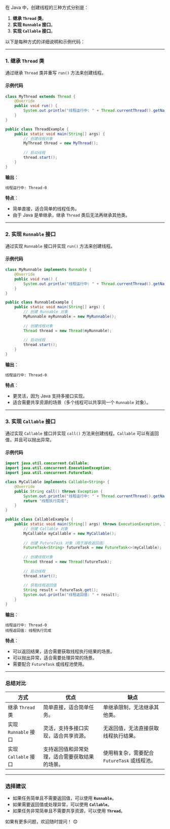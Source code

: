 在 Java 中，创建线程的三种方式分别是：
1. **继承 `Thread` 类**。
2. **实现 `Runnable` 接口**。
3. **实现 `Callable` 接口**。

以下是每种方式的详细说明和示例代码：

---

### **1. 继承 `Thread` 类**
通过继承 `Thread` 类并重写 `run()` 方法来创建线程。

#### **示例代码**
```java
class MyThread extends Thread {
    @Override
    public void run() {
        System.out.println("线程运行中: " + Thread.currentThread().getName());
    }
}

public class ThreadExample {
    public static void main(String[] args) {
        // 创建线程对象
        MyThread thread = new MyThread();
        
        // 启动线程
        thread.start();
    }
}
```

**输出**：
```
线程运行中: Thread-0
```

**特点**：
- 简单直接，适合简单的线程任务。
- 由于 Java 是单继承，继承 `Thread` 类后无法再继承其他类。

---

### **2. 实现 `Runnable` 接口**
通过实现 `Runnable` 接口并实现 `run()` 方法来创建线程。

#### **示例代码**
```java
class MyRunnable implements Runnable {
    @Override
    public void run() {
        System.out.println("线程运行中: " + Thread.currentThread().getName());
    }
}

public class RunnableExample {
    public static void main(String[] args) {
        // 创建 Runnable 对象
        MyRunnable myRunnable = new MyRunnable();
        
        // 创建线程对象
        Thread thread = new Thread(myRunnable);
        
        // 启动线程
        thread.start();
    }
}
```

**输出**：
```
线程运行中: Thread-0
```

**特点**：
- 更灵活，因为 Java 支持多接口实现。
- 适合需要共享资源的场景（多个线程可以共享同一个 `Runnable` 对象）。

---

### **3. 实现 `Callable` 接口**
通过实现 `Callable` 接口并实现 `call()` 方法来创建线程。`Callable` 可以有返回值，并且可以抛出异常。

#### **示例代码**
```java
import java.util.concurrent.Callable;
import java.util.concurrent.ExecutionException;
import java.util.concurrent.FutureTask;

class MyCallable implements Callable<String> {
    @Override
    public String call() throws Exception {
        System.out.println("线程运行中: " + Thread.currentThread().getName());
        return "线程执行完成";
    }
}

public class CallableExample {
    public static void main(String[] args) throws ExecutionException, InterruptedException {
        // 创建 Callable 对象
        MyCallable myCallable = new MyCallable();
        
        // 创建 FutureTask 对象（用于接收返回值）
        FutureTask<String> futureTask = new FutureTask<>(myCallable);
        
        // 创建线程对象
        Thread thread = new Thread(futureTask);
        
        // 启动线程
        thread.start();
        
        // 获取线程返回值
        String result = futureTask.get();
        System.out.println("线程返回值: " + result);
    }
}
```

**输出**：
```
线程运行中: Thread-0
线程返回值: 线程执行完成
```

**特点**：
- 可以返回结果，适合需要获取线程执行结果的场景。
- 可以抛出异常，适合需要处理异常的场景。
- 需要配合 `FutureTask` 或线程池使用。

---

### **总结对比**

| 方式                | 优点                                                                 | 缺点                                                                 |
|---------------------|--------------------------------------------------------------------|--------------------------------------------------------------------|
| 继承 `Thread` 类     | 简单直接，适合简单任务。                                               | 单继承限制，无法继承其他类。                                           |
| 实现 `Runnable` 接口 | 灵活，支持多接口实现，适合共享资源。                                     | 无返回值，无法直接获取线程执行结果。                                     |
| 实现 `Callable` 接口 | 支持返回值和异常处理，适合需要获取结果的场景。                             | 使用稍复杂，需要配合 `FutureTask` 或线程池。                             |

---

### **选择建议**
- 如果任务简单且不需要返回值，可以使用 **`Runnable`**。
- 如果需要返回值或处理异常，可以使用 **`Callable`**。
- 如果任务非常简单且不需要共享资源，可以使用 **`Thread`**。

如果有更多问题，欢迎随时提问！ 😊